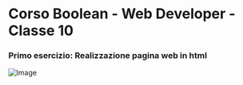 # Corso Boolean - Web Developer - Classe 10
### Primo esercizio: Realizzazione pagina web in html 

![Image](https://github.com/user-attachments/assets/6b4f3716-4669-4f77-aac4-d82097fa7bf4)

